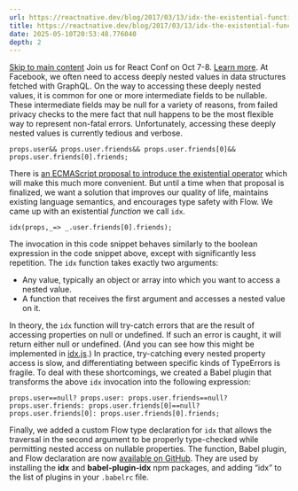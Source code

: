```yaml
---
url: https://reactnative.dev/blog/2017/03/13/idx-the-existential-function
title: https://reactnative.dev/blog/2017/03/13/idx-the-existential-function
date: 2025-05-10T20:53:48.776040
depth: 2
---
```


[Skip to main content](https://reactnative.dev/blog/2017/03/13/idx-the-existential-function#__docusaurus_skipToContent_fallback)
Join us for React Conf on Oct 7-8. [Learn more](https://conf.react.dev).
At Facebook, we often need to access deeply nested values in data structures fetched with GraphQL. On the way to accessing these deeply nested values, it is common for one or more intermediate fields to be nullable. These intermediate fields may be null for a variety of reasons, from failed privacy checks to the mere fact that null happens to be the most flexible way to represent non-fatal errors.
Unfortunately, accessing these deeply nested values is currently tedious and verbose.
```
props.user&& props.user.friends&& props.user.friends[0]&& props.user.friends[0].friends;
```

There is [an ECMAScript proposal to introduce the existential operator](https://github.com/claudepache/es-optional-chaining) which will make this much more convenient. But until a time when that proposal is finalized, we want a solution that improves our quality of life, maintains existing language semantics, and encourages type safety with Flow.
We came up with an existential _function_ we call `idx`.
```
idx(props,_=> _.user.friends[0].friends);
```

The invocation in this code snippet behaves similarly to the boolean expression in the code snippet above, except with significantly less repetition. The `idx` function takes exactly two arguments:
  * Any value, typically an object or array into which you want to access a nested value.
  * A function that receives the first argument and accesses a nested value on it.


In theory, the `idx` function will try-catch errors that are the result of accessing properties on null or undefined. If such an error is caught, it will return either null or undefined. (And you can see how this might be implemented in [idx.js](https://github.com/facebookincubator/idx/blob/master/packages/idx/src/idx.js).)
In practice, try-catching every nested property access is slow, and differentiating between specific kinds of TypeErrors is fragile. To deal with these shortcomings, we created a Babel plugin that transforms the above `idx` invocation into the following expression:
```
props.user==null? props.user: props.user.friends==null? props.user.friends: props.user.friends[0]==null? props.user.friends[0]: props.user.friends[0].friends;
```

Finally, we added a custom Flow type declaration for `idx` that allows the traversal in the second argument to be properly type-checked while permitting nested access on nullable properties.
The function, Babel plugin, and Flow declaration are now [available on GitHub](https://github.com/facebookincubator/idx). They are used by installing the **idx** and **babel-plugin-idx** npm packages, and adding “idx” to the list of plugins in your `.babelrc` file.

